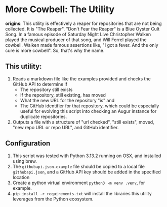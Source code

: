 # More Cowbell: The Utility
**origins**: This utility is effectively a reaper for repositories that are not being collected. It is "The Reaper". "Don't Fear the Reaper" is a Blue Oyster Cult Song. In a famous episode of Saturday Night Live Christopher Walken played the musical producer of that song, and Will Ferrel played the cowbell. Walken made famous assertions like, "I got a fever. And the only cure is more cowbell". So, that's why the name. 

## This utility: 
1. Reads a markdown file like the examples provided and checks the GitHub API to determine if 
    * The repository still exists
    * If the repository, still existing, has moved
    * What the new URL for the repository "is" and 
    * The GitHub identifier for that repository, which could be especially useful for evolving this script into checking an Augur instance for duplicate repositories. 
2. Outputs a file with a structure of "url checked", "still exists", moved, "new repo URL or repo URL", and GitHub identifier. 

## Configuration
1. This script was tested with Python 3.13.2 running on OSX, and installed using brew. 
2. The `githubapi.json.example` file should be copied to a local file `githubapi.json`, and a GitHub API key should be added in the specified location
3. Create a python virtual environment `python3 -m venv .venv`, for example. 
4. `pip install -r requirements.txt` will install the libraries this utility leverages from the Python ecosystem. 